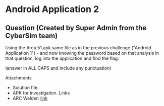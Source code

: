 # Android Application 2
## Question (Created by Super Admin from the CyberSim team)

Using the Area 51.apk same file as in the previous challenge ("Android Application 1") - and now knowing the password based on that analysis in that question, log into the application and find the flag.

(answer in ALL CAPS and include any punctuation)

Attachments
- Solution file.
- APK for investigation.
Links
- ARC Welder: [link](https://developer.chrome.com/apps/getstarted_arc)
